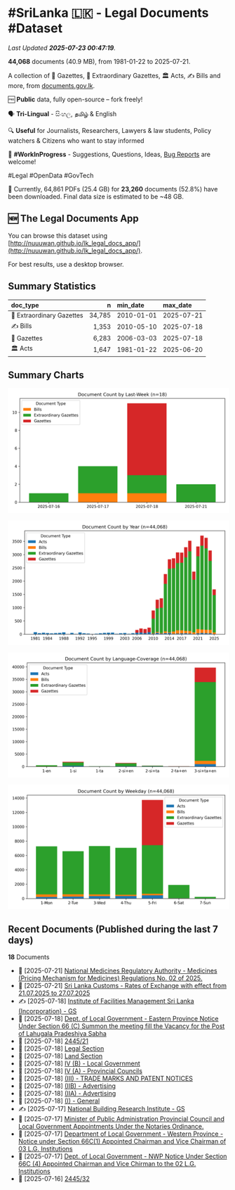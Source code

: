 # #SriLanka 🇱🇰 - Legal Documents #Dataset

*Last Updated **2025-07-23 00:47:19**.*

**44,068** documents (40.9 MB), from 1981-01-22 to 2025-07-21.

A collection of 📢 Gazettes, 🚨 Extraordinary Gazettes, 🏛️ Acts, ✍️ Bills and more,  from [documents.gov.lk](https://documents.gov.lk).

🆓 **Public** data, fully open-source – fork freely!

🗣️ **Tri-Lingual** - සිංහල, தமிழ் & English

🔍 **Useful** for Journalists, Researchers, Lawyers & law students, Policy watchers & Citizens who want to stay informed

🐞 **#WorkInProgress** - Suggestions, Questions, Ideas, [Bug Reports](https://github.com/nuuuwan/lk_legal_docs/issues) are welcome!

#Legal #OpenData #GovTech

📄 Currently, 64,861 PDFs (25.4 GB) for **23,260** documents (52.8%) have been downloaded. Final data size is estimated to be ~48 GB.

## 🆕 The Legal Documents App

You can browse this dataset using [http://nuuuwan.github.io/lk_legal_docs_app/](http://nuuuwan.github.io/lk_legal_docs_app/).

For best results, use a desktop browser.

## Summary Statistics

| doc_type | n | min_date | max_date |
| :-- | --: | :-- | :-- |
| 🚨 Extraordinary Gazettes | 34,785 | 2010-01-01 | 2025-07-21 |
| ✍️ Bills | 1,353 | 2010-05-10 | 2025-07-18 |
| 📢 Gazettes | 6,283 | 2006-03-03 | 2025-07-18 |
| 🏛️ Acts | 1,647 | 1981-01-22 | 2025-06-20 |

## Summary Charts

![Coverage Chart-Last-Week](images/chart-document-count-by-last-week.png)

![Coverage Chart-Year](images/chart-document-count-by-year.png)

![Coverage Chart-Language-Coverage](images/chart-document-count-by-language-coverage.png)

![Coverage Chart-Weekday](images/chart-document-count-by-weekday.png)

## Recent Documents (Published during the last 7 days)

**18** Documents

- 🚨 [2025-07-21] [National Medicines Regulatory Authority - Medicines (Pricing Mechanism for Medicines) Regulations No. 02 of 2025.](https://github.com/nuuuwan/lk_legal_docs_data/tree/main/data/extra-gazettes/2025/2446-34)
- 🚨 [2025-07-21] [Sri Lanka Customs - Rates of Exchange with effect from 21.07.2025 to 27.07.2025](https://github.com/nuuuwan/lk_legal_docs_data/tree/main/data/extra-gazettes/2025/2446-01)
- ✍️ [2025-07-18] [Institute of Facilities Management Sri Lanka (Incorporation) - GS](https://github.com/nuuuwan/lk_legal_docs_data/tree/main/data/bills/2025/623-2025)
- 🚨 [2025-07-18] [Dept. of Local Government - Eastern Province Notice Under Section 66 (C) Summon the meeting fill the Vacancy for the Post of Lahugala Pradeshiya Sabha](https://github.com/nuuuwan/lk_legal_docs_data/tree/main/data/extra-gazettes/2025/2445-58)
- 🚨 [2025-07-18] [2445/21](https://github.com/nuuuwan/lk_legal_docs_data/tree/main/data/extra-gazettes/2025/2445-21)
- 📢 [2025-07-18] [Legal Section](https://github.com/nuuuwan/lk_legal_docs_data/tree/main/data/gazettes/2025/2025-07-18-legal-section)
- 📢 [2025-07-18] [Land Section](https://github.com/nuuuwan/lk_legal_docs_data/tree/main/data/gazettes/2025/2025-07-18-land-section)
- 📢 [2025-07-18] [IV (B) - Local Government](https://github.com/nuuuwan/lk_legal_docs_data/tree/main/data/gazettes/2025/2025-07-18-iv-b-local-government)
- 📢 [2025-07-18] [IV (A) - Provincial Councils](https://github.com/nuuuwan/lk_legal_docs_data/tree/main/data/gazettes/2025/2025-07-18-iv-a-provincial-councils)
- 📢 [2025-07-18] [(III) - TRADE MARKS AND PATENT NOTICES](https://github.com/nuuuwan/lk_legal_docs_data/tree/main/data/gazettes/2025/2025-07-18-iii-trade-marks-and-patent-notices)
- 📢 [2025-07-18] [(IIB) - Advertising](https://github.com/nuuuwan/lk_legal_docs_data/tree/main/data/gazettes/2025/2025-07-18-iib-advertising)
- 📢 [2025-07-18] [(IIA) - Advertising](https://github.com/nuuuwan/lk_legal_docs_data/tree/main/data/gazettes/2025/2025-07-18-iia-advertising)
- 📢 [2025-07-18] [(I) - General](https://github.com/nuuuwan/lk_legal_docs_data/tree/main/data/gazettes/2025/2025-07-18-i-general)
- ✍️ [2025-07-17] [National Building Research Institute - GS](https://github.com/nuuuwan/lk_legal_docs_data/tree/main/data/bills/2025/621-2025)
- 🚨 [2025-07-17] [Minister of Public Administration Provincial Council and Local Government Appointments Under the Notaries Ordinance.](https://github.com/nuuuwan/lk_legal_docs_data/tree/main/data/extra-gazettes/2025/2445-48)
- 🚨 [2025-07-17] [Department of Local Government - Western Province - Notice under Section 66C(1) Appointed Chairman and Vice Chairman of 03 L.G. Institutions](https://github.com/nuuuwan/lk_legal_docs_data/tree/main/data/extra-gazettes/2025/2445-47)
- 🚨 [2025-07-17] [Dept. of Local Government - NWP Notice Under Section 66C (4) Appointed Chairman and Vice Chirman to the 02 L.G. Institutions](https://github.com/nuuuwan/lk_legal_docs_data/tree/main/data/extra-gazettes/2025/2445-46)
- 🚨 [2025-07-16] [2445/32](https://github.com/nuuuwan/lk_legal_docs_data/tree/main/data/extra-gazettes/2025/2445-32)
